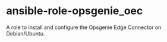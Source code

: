 # ansible-role-opsgenie_oec
A role to install and configure the Opsgenie Edge Connector on Debian/Ubuntu.
